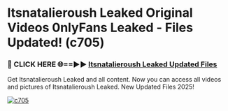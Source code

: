 # Itsnatalieroush Leaked Original Videos 0nlyFans Leaked - Files Updated! (c705)

<h3>🔴 CLICK HERE 🌐==►► <a href="https://tinyurl.com/2m67pmp6" rel="nofollow">Itsnatalieroush Leaked Updated Files</a></h3>

Get Itsnatalieroush Leaked and all content. Now you can access all videos and pictures of Itsnatalieroush Leaked. New Updated Files 2025!

[![c705](https://i.imgur.com/H4QAA4z.gif)](https://tinyurl.com/2m67pmp6)